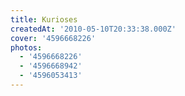```yaml
---
title: Kurioses
createdAt: '2010-05-10T20:33:38.000Z'
cover: '4596668226'
photos:
  - '4596668226'
  - '4596668942'
  - '4596053413'
---
```


